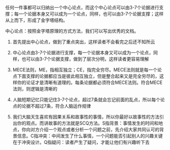 任何一件事都可以归纳出一个中心论点，而这个中心论点可以由3-7个论据进行支撑；每一个论据本身又可以成为一个论点，同样，也可以由3-7个论据支撑；这样从上而下，形成了金字塔结构。

中心论点：按照金字塔原理的方式方法，我们可以写出优秀的文档。

1. 首先提出中心论点，做到了重点突出，这样读者不会看完之后还不知所云

2. 中心论点由3-7个论据进行支撑，每一个论据本身又可以成为一个论点，同样，也可以由3-7个论据支撑，做到了层次分明，这样读者更容易理解

3. MECE法则，ME，指相互独立；CE，指完全穷尽。MECE法则就是每一个论点下面支撑的论据都应当是彼此相互独立，但是整合起来又是完全穷尽的，这样你的论证才是清晰有道理的。每条论据都必须符合MECE法则。符合MECE法则，则逻辑是清晰的

4. 人脑短期记忆只能记住3-7个论点，超过7条就会忘记前面的乱点，所以每个论点的论据不超过7条，符合人脑运作规律

5. 我们大脑天生喜欢有因果关系和故事性的事情，所以你最好以故事性的方法引出你的观点。而讲故事的方法就是SCQ方法。S指背景：事情发生的时间和地点，你向对方介绍一个观点或者分析一个问题之前，先介绍大家共同认可的背景信息。C指冲突：中间发生了什么事情，一个问题能否引起别人的兴趣关键在于冲突设计。Q指疑问：读者产生了疑问，才能让他们有兴趣听下去

   